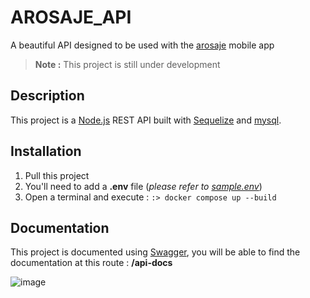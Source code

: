#  AROSAJE_API 
A beautiful API designed to be used with the [arosaje](https://github.com/Malolpv/arosaje_mobile_v2) mobile app

>**Note :**
>This project is still under development

## Description
This project is a [Node.js](https://nodejs.org) REST API built with [Sequelize](https://sequelize.org/) and [mysql](https://www.mysql.com/fr/). 


## Installation
1. Pull this project
2. You'll need to add a **.env** file (*please refer to [sample.env](sample_env.txt)*)
3. Open a terminal and execute :  ```:> docker compose up --build ```

   
## Documentation
This project is documented using [Swagger](https://swagger.io/), you will be able to find the documentation at this route : **/api-docs**

![image](https://github.com/Malolpv/arosaje_api_v3/assets/77495604/28f64c2f-7fc4-4bd0-9c37-f39f0abfef8a)
